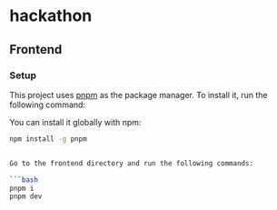 # hackathon

## Frontend

### Setup

This project uses [pnpm](https://pnpm.io/) as the package manager. To install it, run the following command:

You can install it globally with npm:
```bash
npm install -g pnpm
```

```bash

Go to the frontend directory and run the following commands:

```bash
pnpm i
pnpm dev
```

